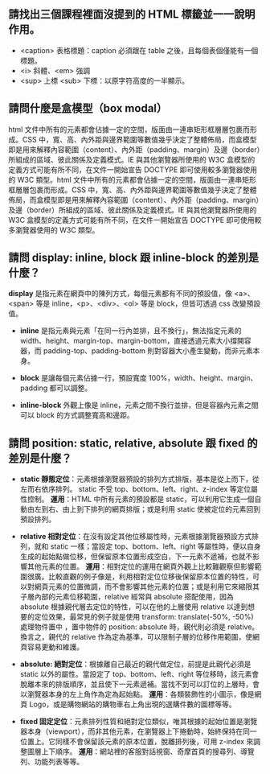 ## 請找出三個課程裡面沒提到的 HTML 標籤並一一說明作用。

+ \<caption> 表格標題：caption 必須跟在 table 之後，且每個表個僅能有一個標題。
+ \<i> 斜體、\<em> 強調
+ \<sup> 上標 \<sub> 下標：以原字符高度的一半顯示。

## 請問什麼是盒模型（box modal）

html 文件中所有的元素都會佔據一定的空間，版面由一連串矩形框層層包裹而形成。CSS 中，寬、高、內外距與邊界範圍等數值幾乎決定了整體佈局，而盒模型即是用來解釋內容範圍（content）、內外距（padding、margin）及邊（border）所組成的區域、彼此關係及定義模式。IE 與其他瀏覽器所使用的 W3C 盒模型的定義方式可能有所不同，在文件一開始宣告 DOCTYPE 即可使用較多瀏覽器使用的 W3C 類型。html 文件中所有的元素都會佔據一定的空間，版面由一連串矩形框層層包裹而形成。CSS 中，寬、高、內外距與邊界範圍等數值幾乎決定了整體佈局，而盒模型即是用來解釋內容範圍（content）、內外距（padding、margin）及邊（border）所組成的區域、彼此關係及定義模式。IE 與其他瀏覽器所使用的 W3C 盒模型的定義方式可能有所不同，在文件一開始宣告 DOCTYPE 即可使用較多瀏覽器使用的 W3C 類型。

## 請問 display: inline, block 跟 inline-block 的差別是什麼？

**display** 是指元素在網頁中的陳列方式，每個元素都有不同的預設值，像 \<a>、\<span> 等是 inline，\<p>、\<div>、\<ol> 等是 block，但皆可透過 css 改變預設值。

* **inline** 是指元素與元素「在同一行內並排，且不換行」，無法指定元素的 width、height、margin-top、margin-bottom，直接透過元素大小撐開容器，而 padding-top、padding-bottom 則對容器大小產生變動，而非元素本身。

* **block** 是讓每個元素佔據一行，預設寬度 100%，width、height、margin、padding 都可以調整。

* **inline-block** 外觀上像是 inline，元素之間不換行並排，但是容器內元素之間可以 block 的方式調整寬高和邊距。

## 請問 position: static, relative, absolute 跟 fixed 的差別是什麼？

+ **static 靜態定位**：元素根據瀏覽器預設的排列方式排版，基本是從上而下，從左而右依序排列。 static 不受 top、bottom、left、right、z-index 等定位屬性控制。
  **運用**：HTML 中所有元素的預設都是 static，可以利用它生成一個自動由左到右、由上到下排列的網頁排版；或是利用 static 使被定位的元素回到預設排列。

+ **relative 相對定位**：在沒有設定其他位移屬性時，元素根據瀏覽器預設方式排列，就和 static 一樣；當設定 top、bottom、left、right 等屬性時，便以自身生成的起始點做位移，但保留原本位置形成空白，下一元素不遞補，也就不影響其他元素的位置。
  **運用**：相對定位的運用在網頁外觀上比較難觀察但影響範圍很廣。比較直觀的例子像是，利用相對定位位移後保留原本位置的特性，可以對網頁元素的位置微調，而不會影響其他元素的位置；或是利用它來縮限其子層內部的元素位移範圍，relative  經常與 absolute 搭配使用，因為 absolute 根據親代層去定位的特性，可以在他的上層使用 relative 以達到想要的定位效果，最常見的例子就是使用 transform: translate(-50%, -50%) 處理物件置中 ，置中物件的 position: absolute 時，親代則必須是 relative。換言之，親代的 relative 作為定為基準，可以限制子層的位移作用範圍，使網頁容易更動和維護。

+ **absolute: 絕對定位**：根據離自己最近的親代做定位，前提是此親代必須是 static 以外的屬性。當設定了 top、bottom、left、right 等位移時，該元素會脫離本來的排版順序，並且使下一元素遞補。當找不到可以訂位的上層時，會以瀏覽器本身的左上角作為定為起始點。
  **運用**：各類裝飾性的小圖示，像是網頁 Logo，或是購物網站的購物車右上角出現的選購件數的圖標等等。

+ **fixed 固定定位**：元素排列性質和絕對定位類似，唯其根據的起始位置是瀏覽器本身（viewport），而非其他元素，在瀏覽器上下捲動時，始終保持在同一位置上。它同樣不會保留該元素的原本位置，脫離排列後，可用 z-index 來調整圖層上下順序。
  **運用**：網站裡的客服對話視窗、奇摩首頁的搜尋列、導覽列、功能列表等等。

